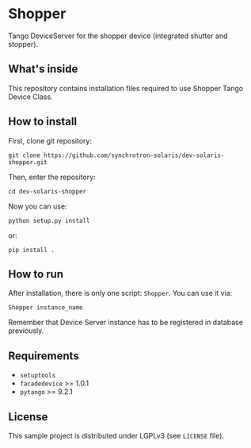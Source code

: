 Shopper
=======
Tango DeviceServer for the shopper device (integrated shutter and stopper).

What's inside
-------------
This repository contains installation files required to use Shopper Tango 
Device Class. 
 
How to install
--------------

First, clone git repository:
```console
git clone https://github.com/synchrotron-solaris/dev-solaris-shopper.git
```
Then, enter the repository:
```console
cd dev-solaris-shopper
```
Now you can use:
```console
python setup.py install
```
or:
```console
pip install .
```

How to run
----------
After installation, there is only one script: `Shopper`.
You can use it via:
```console
Shopper instance_name
```
Remember that Device Server instance has to be registered in database previously.

Requirements
------------

- `setuptools`
- `facadedevice` >= 1.0.1
- `pytango` >= 9.2.1

License
-------
This sample project is distributed under LGPLv3 (see `LICENSE` file).
